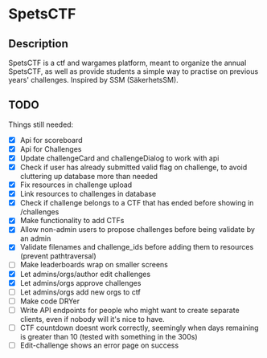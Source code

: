 # SpetsCTF

## Description

SpetsCTF is a ctf and wargames platform, meant to organize the annual SpetsCTF, as well as provide students a simple way to practise on previous years' challenges. Inspired by SSM (SäkerhetsSM).

## TODO

Things still needed:

- [x] Api for scoreboard
- [x] Api for Challenges
- [x] Update challengeCard and challengeDialog to work with api
- [x] Check if user has already submitted valid flag on challenge, to avoid cluttering up database more than needed
- [x] Fix resources in challenge upload
- [x] Link resources to challenges in database
- [x] Check if challenge belongs to a CTF that has ended before showing in /challenges
- [x] Make functionality to add CTFs
- [x] Allow non-admin users to propose challenges before being validate by an admin
- [x] Validate filenames and challenge_ids before adding them to resources (prevent pathtraversal)
- [ ] Make leaderboards wrap on smaller screens
- [x] Let admins/orgs/author edit challenges
- [x] Let admins/orgs approve challenges
- [ ] Let admins/orgs add new orgs to ctf
- [ ] Make code DRYer
- [ ] Write API endpoints for people who might want to create separate clients, even if nobody will it's nice to have.
- [ ] CTF countdown doesnt work correctly, seemingly when days remaining is greater than 10 (tested with something in the 300s)
- [ ] Edit-challenge shows an error page on success
